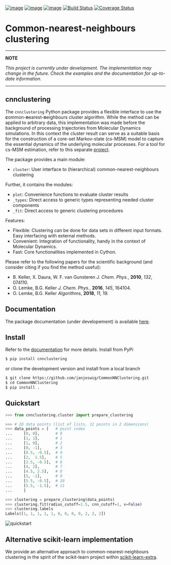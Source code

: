 [![image](https://img.shields.io/pypi/v/cnnclustering.svg)](https://pypi.org/project/cnnclustering/)
[![image](https://img.shields.io/pypi/l/cnnclustering.svg)](https://pypi.org/project/cnnclustering/)
[![image](https://img.shields.io/pypi/pyversions/cnnclustering.svg)](https://pypi.org/project/cnnclustering/)
[![Build Status](https://travis-ci.com/janjoswig/CommonNNClustering.svg?branch=master)](https://travis-ci.com/janjoswig/CommonNNClustering)
[![Coverage Status](https://coveralls.io/repos/github/janjoswig/CommonNNClustering/badge.svg)](https://coveralls.io/github/janjoswig/CommonNNClustering)

Common-nearest-neighbours clustering
====================================

***
**NOTE**

*This project is currently under development.*
*The implementation may change in the future. Check the examples and the documentation for up-to-date information.*

***

cnnclustering
-------------


The `cnnclustering` Python package provides a flexible interface to use the <b>c</b>ommon-<b>n</b>earest-<b>n</b>eighbours cluster algorithm. While the method can be applied to arbitrary data, this implementation was made before the background of processing trajectories from Molecular Dynamics simulations. In this context the cluster result can serve as a suitable basis for the construction of a core-set Markov-state (cs-MSM) model to capture the essential dynamics of the underlying molecular processes. For a tool for cs-MSM estimation, refer to this separate [project](https://github.com/janjoswig/cs-MSM).

The package provides a main module:

  - `cluster`: User interface to (hierarchical) common-nearest-neighbours clustering

Further, it contains the modules:

  - `plot`: Convenience functions to evaluate cluster results
  - `_types`: Direct access to generic types representing needed cluster components
  - `_fit`: Direct access to generic clustering procedures

Features:

  - Flexible: Clustering can be done for data sets in different input formats. Easy interfacing with external methods.
  - Convenient: Integration of functionality, handy in the context of Molecular Dynamics.
  - Fast: Core functionalities implemented in Cython.

Please refer to the following papers for the scientific background (and consider citing if you find the method useful):

  - B. Keller, X. Daura, W. F. van Gunsteren *J. Chem. Phys.*, __2010__, *132*, 074110.
  - O. Lemke, B.G. Keller *J. Chem. Phys.*, __2016__, *145*, 164104.
  - O. Lemke, B.G. Keller *Algorithms*, __2018__, *11*, 19.

Documentation
-------------

The package documentation (under developement) is available [here](https://janjoswig.github.io/CommonNNClustering/).

Install
-------

Refer to the [documentation](https://janjoswig.github.io/CommonNNClustering/_source/install.html) for more details. Install from PyPi

```bash
$ pip install cnnclustering
```

or clone the development version and install from a local branch

```bash
$ git clone https://github.com/janjoswig/CommonNNClustering.git
$ cd CommonNNClustering
$ pip install .
```

Quickstart
----------

```python
>>> from cnnclustering.cluster import prepare_clustering

>>> # 2D data points (list of lists, 12 points in 2 dimensions)
>>> data_points = [   # point index
...     [0, 0],       # 0
...     [1, 1],       # 1
...     [1, 0],       # 2
...     [0, -1],      # 3
...     [0.5, -0.5],  # 4
...     [2,  1.5],    # 5
...     [2.5, -0.5],  # 6
...     [4, 2],       # 7
...     [4.5, 2.5],   # 8
...     [5, -1],      # 9
...     [5.5, -0.5],  # 10
...     [5.5, -1.5],  # 11
...     ]

>>> clustering = prepare_clustering(data_points)
>>> clustering.fit(radius_cutoff=1.5, cnn_cutoff=1, v=False)
>>> clustering.labels
Labels([1, 1, 1, 1, 1, 0, 0, 0, 0, 2, 2, 2])

```

![quickstart](https://github.com/janjoswig/CommonNNClustering/raw/master/docs/_images/tutorial_basic_usage_27_0.png)

Alternative scikit-learn implementation
---------------------------------------

We provide an alternative approach to common-nearest-neighbours clustering in the spirit of the scikit-learn project within [scikit-learn-extra](https://github.com/scikit-learn-contrib/scikit-learn-extra).
